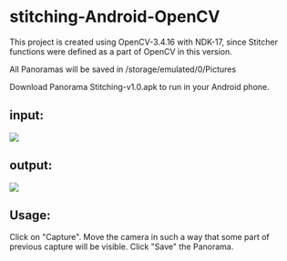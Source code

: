 # stitching-Android-OpenCV

This project is created using OpenCV-3.4.16 with NDK-17, since Stitcher functions were defined as a part of OpenCV in this version.

All Panoramas will be saved in /storage/emulated/0/Pictures

Download Panorama Stitching-v1.0.apk to run in your Android phone.

## input:

![](images/3x4_Grid.jpg)

## output:

![](images/openCV_1614151340710.png)

## Usage:

Click on "Capture".
Move the camera in such a way that some part of previous capture will be visible.
Click "Save" the Panorama.

